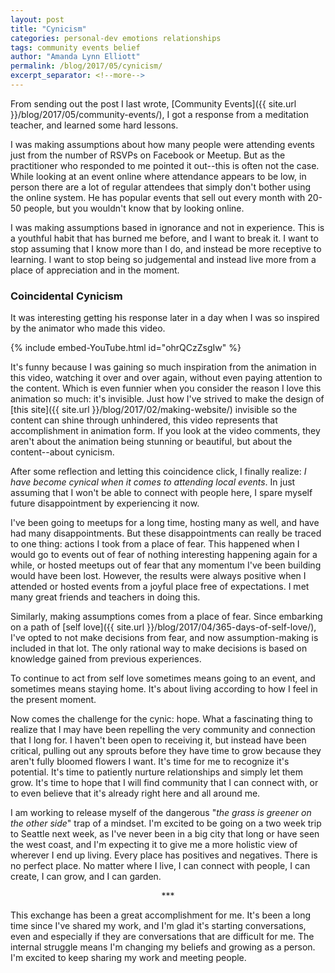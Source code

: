 ```yaml
---
layout: post
title: "Cynicism"
categories: personal-dev emotions relationships
tags: community events belief
author: "Amanda Lynn Elliott"
permalink: /blog/2017/05/cynicism/
excerpt_separator: <!--more-->
---
```


From sending out the post I last wrote, [Community Events]({{ site.url }}/blog/2017/05/community-events/), I got a response from a meditation teacher, and learned some hard lessons.

I was making assumptions about how many people were attending events just from the number of RSVPs on Facebook or Meetup. But as the practitioner who responded to me pointed it out--this is often not the case. While looking at an event online where attendance appears to be low, in person there are a lot of regular attendees that simply don't bother using the online system. He has popular events that sell out every month with 20-50 people, but you wouldn't know that by looking online. 

I was making assumptions based in ignorance and not in experience. This is a youthful habit that has burned me before, and I want to break it. I want to stop assuming that I know more than I do, and instead be more receptive to learning. I want to stop being so judgemental and instead live more from a place of appreciation and in the moment.

### Coincidental Cynicism 

It was interesting getting his response later in a day when I was so inspired by the animator who made this video.<!--more--> 

{% include embed-YouTube.html id="ohrQCzZsgIw" %}


It's funny because I was gaining so much inspiration from the animation in this video, watching it over and over again, without even paying attention to the content. Which is even funnier when you consider the reason I love this animation so much: it's invisible. Just how I've strived to make the design of [this site]({{ site.url }}/blog/2017/02/making-website/) invisible so the content can shine through unhindered, this video represents that accomplishment in animation form. If you look at the video comments, they aren't about the animation being stunning or beautiful, but about the content--about cynicism. 

After some reflection and letting this coincidence click, I finally realize: *I have become cynical when it comes to attending local events*. In just assuming that I won't be able to connect with people here, I spare myself future disappointment by experiencing it now. 

I've been going to meetups for a long time, hosting many as well, and have had many disappointments. But these disappointments can really be traced to one thing: actions I took from a place of fear. This happened when I would go to events out of fear of nothing interesting happening again for a while, or hosted meetups out of fear that any momentum I've been building would have been lost. However, the results were always positive when I attended or hosted events from a joyful place free of expectations. I met many great friends and teachers in doing this. 

Similarly, making assumptions comes from a place of fear. Since embarking on a path of [self love]({{ site.url }}/blog/2017/04/365-days-of-self-love/), I've opted to not make decisions from fear, and now assumption-making is included in that lot. The only rational way to make decisions is based on knowledge gained from previous experiences. 

To continue to act from self love sometimes means going to an event, and sometimes means staying home. It's about living according to how I feel in the present moment. 

Now comes the challenge for the cynic: hope. What a fascinating thing to realize that I may have been repelling the very community and connection that I long for. I haven't been open to receiving it, but instead have been critical, pulling out any sprouts before they have time to grow because they aren't fully bloomed flowers I want. It's time for me to recognize it's potential. It's time to patiently nurture relationships and simply let them grow. It's time to hope that I will find community that I can connect with, or to even believe that it's already right here and all around me. 

I am working to release myself of the dangerous "*the grass is greener on the other side*" trap of a mindset. I'm excited to be going on a two week trip to Seattle next week, as I've never been in a big city that long or have seen the west coast, and I'm expecting it to give me a more holistic view of wherever I end up living. Every place has positives and negatives. There is no perfect place. No matter where I live, I can connect with people, I can create, I can grow, and I can garden.

<p style="text-align:center">***</p>

This exchange has been a great accomplishment for me. It's been a long time since I've shared my work, and I'm glad it's starting conversations, even and especially if they are conversations that are difficult for me. The internal struggle means I'm changing my beliefs and growing as a person. I'm excited to keep sharing my work and meeting people.